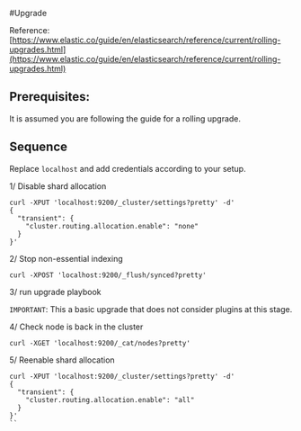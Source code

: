 #Upgrade

Reference: [https://www.elastic.co/guide/en/elasticsearch/reference/current/rolling-upgrades.html](https://www.elastic.co/guide/en/elasticsearch/reference/current/rolling-upgrades.html)

## Prerequisites:

It is assumed you are following the guide for a rolling upgrade.

## Sequence

Replace `localhost` and add credentials according to your setup.

1/ Disable shard allocation

```
curl -XPUT 'localhost:9200/_cluster/settings?pretty' -d'
{
  "transient": {
    "cluster.routing.allocation.enable": "none"
  }
}'
```


2/ Stop non-essential indexing

```
curl -XPOST 'localhost:9200/_flush/synced?pretty'
```

3/ run upgrade playbook

`IMPORTANT`: This a basic upgrade that does not consider plugins at this stage.

4/ Check node is back in the cluster

```
curl -XGET 'localhost:9200/_cat/nodes?pretty'
```

5/ Reenable shard allocation

```
curl -XPUT 'localhost:9200/_cluster/settings?pretty' -d'
{
  "transient": {
    "cluster.routing.allocation.enable": "all"
  }
}'
``
